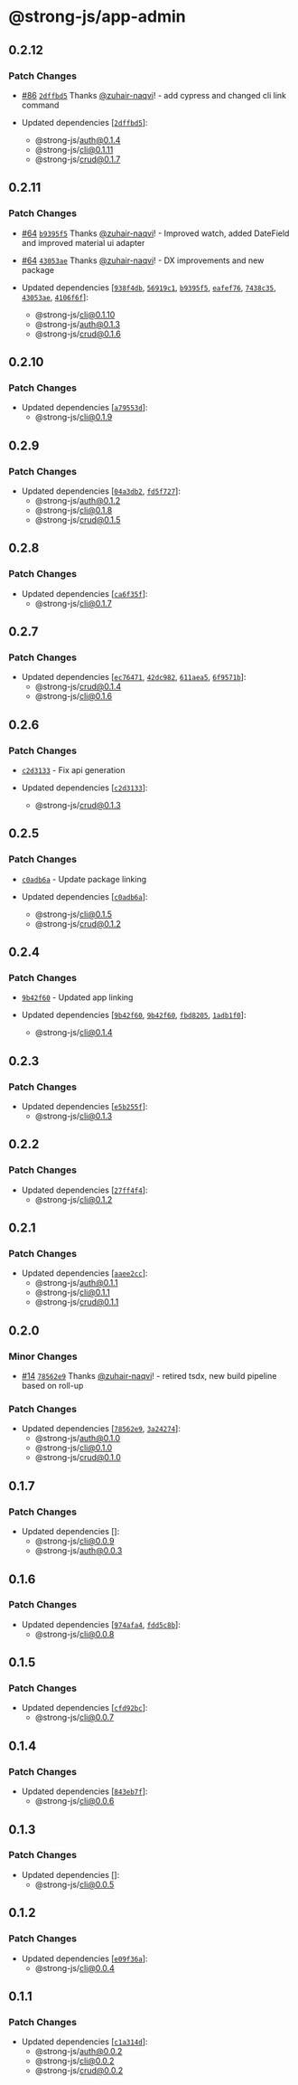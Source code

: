 # @strong-js/app-admin

## 0.2.12

### Patch Changes

- [#86](https://github.com/strongly-labs/strong-js/pull/86) [`2dffbd5`](https://github.com/strongly-labs/strong-js/commit/2dffbd5a4f76ec16cf3ab164a071187f6f5f64e0) Thanks [@zuhair-naqvi](https://github.com/zuhair-naqvi)! - add cypress and changed cli link command

- Updated dependencies [[`2dffbd5`](https://github.com/strongly-labs/strong-js/commit/2dffbd5a4f76ec16cf3ab164a071187f6f5f64e0)]:
  - @strong-js/auth@0.1.4
  - @strong-js/cli@0.1.11
  - @strong-js/crud@0.1.7

## 0.2.11

### Patch Changes

- [#64](https://github.com/strongly-labs/strong-js/pull/64) [`b9395f5`](https://github.com/strongly-labs/strong-js/commit/b9395f53b8785de22ab0963d8a26f50bb60fb6ee) Thanks [@zuhair-naqvi](https://github.com/zuhair-naqvi)! - Improved watch, added DateField and improved material ui adapter

* [#64](https://github.com/strongly-labs/strong-js/pull/64) [`43053ae`](https://github.com/strongly-labs/strong-js/commit/43053ae5fdb96347385e87ef837354626a702059) Thanks [@zuhair-naqvi](https://github.com/zuhair-naqvi)! - DX improvements and new package

* Updated dependencies [[`938f4db`](https://github.com/strongly-labs/strong-js/commit/938f4dbb4e20809c217519120c7566318c63ffa6), [`56919c1`](https://github.com/strongly-labs/strong-js/commit/56919c16e10ceb06d16fdfd9d2fafbb9aaab9dcd), [`b9395f5`](https://github.com/strongly-labs/strong-js/commit/b9395f53b8785de22ab0963d8a26f50bb60fb6ee), [`eafef76`](https://github.com/strongly-labs/strong-js/commit/eafef763426d543ca5bbfd389e853b53d5ca1f6a), [`7438c35`](https://github.com/strongly-labs/strong-js/commit/7438c350346ca4497ba63462f5418f5765ae32fd), [`43053ae`](https://github.com/strongly-labs/strong-js/commit/43053ae5fdb96347385e87ef837354626a702059), [`4106f6f`](https://github.com/strongly-labs/strong-js/commit/4106f6f79c7df88378df9f7206c28566c9d14659)]:
  - @strong-js/cli@0.1.10
  - @strong-js/auth@0.1.3
  - @strong-js/crud@0.1.6

## 0.2.10

### Patch Changes

- Updated dependencies [[`a79553d`](https://github.com/strongly-labs/strong-js/commit/a79553df80c57916b2a77837fcd72337ee3b46e2)]:
  - @strong-js/cli@0.1.9

## 0.2.9

### Patch Changes

- Updated dependencies [[`04a3db2`](https://github.com/strongly-labs/strong-js/commit/04a3db28e0a30987bec5e9ddec28bb245cc464b5), [`fd5f727`](https://github.com/strongly-labs/strong-js/commit/fd5f7279c09d07707a07bbb3f557d3608e03d80b)]:
  - @strong-js/auth@0.1.2
  - @strong-js/cli@0.1.8
  - @strong-js/crud@0.1.5

## 0.2.8

### Patch Changes

- Updated dependencies [[`ca6f35f`](https://github.com/strongly-labs/strong-js/commit/ca6f35f169b7997f33f24c889cae9fefc3967f18)]:
  - @strong-js/cli@0.1.7

## 0.2.7

### Patch Changes

- Updated dependencies [[`ec76471`](https://github.com/strongly-labs/strong-js/commit/ec7647108bd6ea5d1431e1f14d271c051e7413d9), [`42dc982`](https://github.com/strongly-labs/strong-js/commit/42dc982edcac13b37c30f69f1696c03e9008c90d), [`611aea5`](https://github.com/strongly-labs/strong-js/commit/611aea54f89c1afcd5af656458a1bcbbbd23f0f8), [`6f9571b`](https://github.com/strongly-labs/strong-js/commit/6f9571bfb2c1ea08fcf86f4c8a1be9bce271255a)]:
  - @strong-js/crud@0.1.4
  - @strong-js/cli@0.1.6

## 0.2.6

### Patch Changes

- [`c2d3133`](https://github.com/strongly-labs/strong-js/commit/c2d31332b034fe7660c9036dcb4975061e356a43) - Fix api generation

- Updated dependencies [[`c2d3133`](https://github.com/strongly-labs/strong-js/commit/c2d31332b034fe7660c9036dcb4975061e356a43)]:
  - @strong-js/crud@0.1.3

## 0.2.5

### Patch Changes

- [`c0adb6a`](https://github.com/strongly-labs/strong-js/commit/c0adb6a0af12bfa7b7fbc439d4f5f796777ccf45) - Update package linking

- Updated dependencies [[`c0adb6a`](https://github.com/strongly-labs/strong-js/commit/c0adb6a0af12bfa7b7fbc439d4f5f796777ccf45)]:
  - @strong-js/cli@0.1.5
  - @strong-js/crud@0.1.2

## 0.2.4

### Patch Changes

- [`9b42f60`](https://github.com/strongly-labs/strong-js/commit/9b42f606dc08c2c7176e6a936d92bd282a21a189) - Updated app linking

- Updated dependencies [[`9b42f60`](https://github.com/strongly-labs/strong-js/commit/9b42f606dc08c2c7176e6a936d92bd282a21a189), [`9b42f60`](https://github.com/strongly-labs/strong-js/commit/9b42f606dc08c2c7176e6a936d92bd282a21a189), [`fbd8205`](https://github.com/strongly-labs/strong-js/commit/fbd820594fba97c440669ecbc530bddb0b2f6196), [`1adb1f0`](https://github.com/strongly-labs/strong-js/commit/1adb1f030303321e16a0abab6f5dc169b4cce98b)]:
  - @strong-js/cli@0.1.4

## 0.2.3

### Patch Changes

- Updated dependencies [[`e5b255f`](https://github.com/strongly-labs/strong-js/commit/e5b255f75756e5fe0e1c94ee4349cf22943628ca)]:
  - @strong-js/cli@0.1.3

## 0.2.2

### Patch Changes

- Updated dependencies [[`27ff4f4`](https://github.com/strongly-labs/strong-js/commit/27ff4f47e8393fceacc3ed22ece08e19ae1860a0)]:
  - @strong-js/cli@0.1.2

## 0.2.1

### Patch Changes

- Updated dependencies [[`aaee2cc`](https://github.com/strongly-labs/strong-js/commit/aaee2cc6c04f63f1673aabc2f3c72002728ddcaa)]:
  - @strong-js/auth@0.1.1
  - @strong-js/cli@0.1.1
  - @strong-js/crud@0.1.1

## 0.2.0

### Minor Changes

- [#14](https://github.com/strongly-labs/strong-js/pull/14) [`78562e9`](https://github.com/strongly-labs/strong-js/commit/78562e974a895c7dfe0c6f5765414edb34764802) Thanks [@zuhair-naqvi](https://github.com/zuhair-naqvi)! - retired tsdx, new build pipeline based on roll-up

### Patch Changes

- Updated dependencies [[`78562e9`](https://github.com/strongly-labs/strong-js/commit/78562e974a895c7dfe0c6f5765414edb34764802), [`3a24274`](https://github.com/strongly-labs/strong-js/commit/3a2427459089391820cb61a7396f5b1f789799ef)]:
  - @strong-js/auth@0.1.0
  - @strong-js/cli@0.1.0
  - @strong-js/crud@0.1.0

## 0.1.7

### Patch Changes

- Updated dependencies []:
  - @strong-js/cli@0.0.9
  - @strong-js/auth@0.0.3

## 0.1.6

### Patch Changes

- Updated dependencies [[`974afa4`](https://github.com/strongly-labs/strong-js/commit/974afa4784676ccd29ccf0966eee501dedaf2e60), [`fdd5c8b`](https://github.com/strongly-labs/strong-js/commit/fdd5c8bd623123c41ac21b52779f092d8863ce49)]:
  - @strong-js/cli@0.0.8

## 0.1.5

### Patch Changes

- Updated dependencies [[`cfd92bc`](https://github.com/strongly-labs/strong-js/commit/cfd92bc02ada56812e4892965475cc4a93db3820)]:
  - @strong-js/cli@0.0.7

## 0.1.4

### Patch Changes

- Updated dependencies [[`843eb7f`](https://github.com/strongly-labs/strong-js/commit/843eb7f5861f6be550966e6b05c3258bdd71f8ce)]:
  - @strong-js/cli@0.0.6

## 0.1.3

### Patch Changes

- Updated dependencies []:
  - @strong-js/cli@0.0.5

## 0.1.2

### Patch Changes

- Updated dependencies [[`e09f36a`](https://github.com/strongly-labs/strong-js/commit/e09f36a640bf3722c6ac971a004adddb3f86fd4c)]:
  - @strong-js/cli@0.0.4

## 0.1.1

### Patch Changes

- Updated dependencies [[`c1a314d`](https://github.com/strongly-labs/strongly/commit/c1a314daff85da271fba691f2619e210dda50f88)]:
  - @strong-js/auth@0.0.2
  - @strong-js/cli@0.0.2
  - @strong-js/crud@0.0.2
